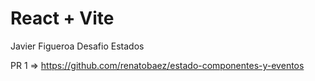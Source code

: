 # React + Vite

Javier Figueroa Desafio Estados


PR 1 => https://github.com/renatobaez/estado-componentes-y-eventos
